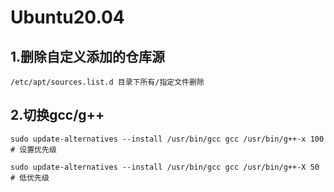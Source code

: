 # Ubuntu20.04

## 1.删除自定义添加的仓库源

```
/etc/apt/sources.list.d 目录下所有/指定文件删除
```



## 2.切换gcc/g++

```
sudo update-alternatives --install /usr/bin/gcc gcc /usr/bin/g++-x 100  # 设置优先级

sudo update-alternatives --install /usr/bin/gcc gcc /usr/bin/g++-X 50  # 低优先级
```

